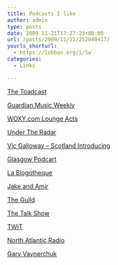 ```yaml
---
title: Podcasts I like
author: admin
type: posts
date: 2009-11-21T17:27:23+00:00
url: /posts/2009/11/21/252040417/
yourls_shorturl:
  - https://lobban.org/i/1w
categories:
  - Links

---
```

[The Toadcast][1]

[Guardian Music Weekly][2]

[WOXY.com Lounge Acts][3]

[Under The Radar][4]

[Vic Galloway &#8211; Scotland Introducing][5]

[Glasgow Podcart][6]

[La Blogotheque][7]

[Jake and Amir][8]

[The Guild][9]

[The Talk Show][10]

[TWiT][11]

[North Atlantic Radio][12]

[Gary Vaynerchuk][13]

 [1]: http://songbytoad.com/category/podcast/
 [2]: http://www.guardian.co.uk/music/series/musicweekly
 [3]: http://woxy.com/music/loungeacts/
 [4]: http://www.scotsman.com/CustomPages/CustomPage.aspx?PageID=79923
 [5]: http://www.bbc.co.uk/scotland/music/features/introducing/index.shtml
 [6]: http://www.glasgowpodcart.com/
 [7]: http://www.blogotheque.net/
 [8]: http://www.jakeandamir.com/
 [9]: http://www.watchtheguild.com/
 [10]: http://thetalkshow.net/
 [11]: http://www.twit.tv/twit
 [12]: http://www.northatlanticradio.com/
 [13]: http://garyvaynerchuk.com/